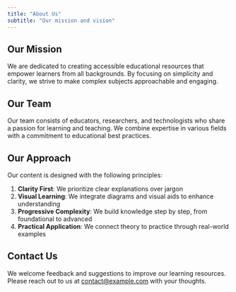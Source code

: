 ```yaml
---
title: "About Us"
subtitle: "Our mission and vision"
---
```


## Our Mission

We are dedicated to creating accessible educational resources that empower learners from all backgrounds. By focusing on simplicity and clarity, we strive to make complex subjects approachable and engaging.

## Our Team

Our team consists of educators, researchers, and technologists who share a passion for learning and teaching. We combine expertise in various fields with a commitment to educational best practices.

## Our Approach

Our content is designed with the following principles:

1. **Clarity First**: We prioritize clear explanations over jargon
2. **Visual Learning**: We integrate diagrams and visual aids to enhance understanding
3. **Progressive Complexity**: We build knowledge step by step, from foundational to advanced
4. **Practical Application**: We connect theory to practice through real-world examples

## Contact Us

We welcome feedback and suggestions to improve our learning resources. Please reach out to us at contact@example.com with your thoughts.